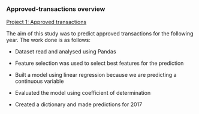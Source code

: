 ### Approved-transactions overview

[Project 1: Approved transactions](https://github.com/Katleho10/Approved-transactions/blob/main/Approved%20transactions%20.ipynb)  

The aim of this study was to predict approved transactions for the following year. The work done is as follows:

* Dataset read and analysed using Pandas

* Feature selection was used to select best features for the prediction

* Built a model using linear regression because we are predicting a continuous variable

* Evaluated the model using coefficient of determination

* Created a dictionary and made predictions for 2017

